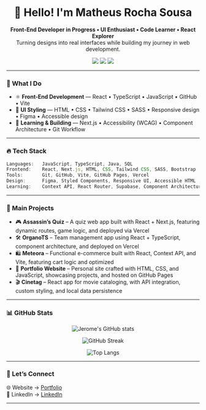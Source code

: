<h1 align="center">👋 Hello! I'm Matheus Rocha Sousa</h1>

<p align="center">
  <b>Front-End Developer in Progress • UI Enthusiast • Code Learner • React Explorer</b><br>
  Turning designs into real interfaces while building my journey in web development.
</p>

<p align="center">
  <a href="https://rocha.lol/" target="_blank"><img src="https://img.shields.io/badge/Portfolio-My Website-informational?style=for-the-badge&logo=vercel&logoColor=white"/></a>
  <a href="https://www.linkedin.com/in/matheus-rocha-sousa" target="_blank"><img src="https://img.shields.io/badge/LinkedIn-%230077B5.svg?style=for-the-badge&logo=linkedin&logoColor=white"/></a>
  <a href="mailto:mrs.matheusrochasousa@gmail.com" target="_blank"><img src="https://img.shields.io/badge/Gmail-D14836?style=for-the-badge&logo=gmail&logoColor=white"></a>
</p>

---

### 🧠 What I Do

- ⚛️ **Front-End Development** — React • TypeScript • JavaScript • GitHub • Vite
- 🎨 **UI Styling** — HTML • CSS • Tailwind CSS • SASS • Responsive design • Figma • Accessible design
- 🚀 **Learning & Building** — Next.js • Accessibility (WCAG) • Component Architecture • Git Workflow

---

### 🔥 Tech Stack

```ts
Languages:   JavaScript, TypeScript, Java, SQL 
Frontend:    React, Next.js, HTML, CSS, Tailwind CSS, SASS, Bootstrap  
Tools:       Git, GitHub, Vite, GitHub Pages, Vercel 
Design:      Figma, Styled Components, Responsive UI, Accessible HTML  
Learning:    Context API, React Router, Supabase, Component Architecture
```

---

### 🚀 Main Projects

- 🎮 **Assassin’s Quiz** – A quiz web app built with React + Next.js, featuring dynamic routes, game logic, and deployed via Vercel
- 🛠️ **OrganoTS** – Team management app using React + TypeScript, component architecture, and deployed on Vercel
- 🛍️ **Meteora** –  Functional e-commerce built with React, Context API, and Vite, featuring cart logic and optimized
- 🧰 **Portfolio Website** – Personal site crafted with HTML, CSS, and JavaScript, showcasing projects, and hosted on GitHub Pages
- 🎬 **Cinetag** – React app for movie cataloging, with API integration, custom styling, and local data persistence

---

### 📊 GitHub Stats

  <p align="center">
    <img src="https://github-readme-stats.vercel.app/api?username=mrsmatheusrocha&show_icons=true&theme=radical" alt="Jerome's GitHub stats" />
  </p>
  <p align="center">
    <img src="https://github-readme-streak-stats.herokuapp.com?user=mrsmatheusrocha&theme=radical" alt="GitHub Streak" />
  </p>
  <p align="center">
    <img src="https://github-readme-stats.vercel.app/api/top-langs/?username=mrsmatheusrocha&layout=compact&theme=radical" alt="Top Langs" />
  </p>

---

### 💬 Let’s Connect

🌐 Website → [Portfolio](https://mrsmatheusrocha.github.io/Portfolio/)  
💼 LinkedIn → [LinkedIn](https://www.linkedin.com/in/matheus-rocha-sousa/)

---

